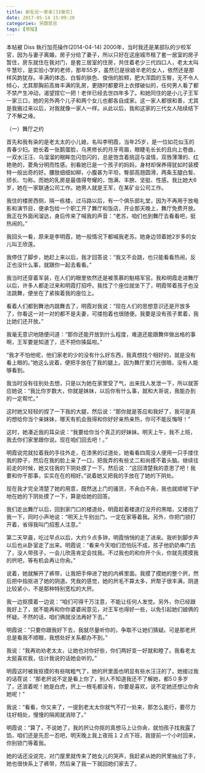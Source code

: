 ```yaml
---
title: 新乱伦一家亲[33章完]
date: 2017-05-14 15:09:20
categories: 另類禁忌
tags: [草榴]
---
```

本帖被 Diss 執行加亮操作(2014-04-14)
    2000年，当时我还是某部队的少校军官，因为与妻子离婚，房子分给了妻子，所以只好在这座城市租了套一居室的房子暂住，房东就住在我对门，是套三居室的住房，共住着老少三代四口人，老太太叫牛慧珍，是实验小学的老师，那年55岁，虽然已是徐娘半老的女人，依然还是那样风韵犹存。丰满的体态、白皙的肤色、俊俏的脸颊，肥大浑圆的玉臀，无不令人倾心，尤其那胸前高耸丰满的乳房，更随时都要将上衣撑破似的，任何男人看了都不禁产生冲动，渴望捏它一把！老伴已经去世四年多了。和她同住的是小儿子王军一家三口，她的另外两个儿子和两个女儿也都各自成家。这一家人都很和善，尤其是我搬过来以后，对我就像一家人一样。从此以后，我和这家的三代女人陆续结下了不解之缘。

（一）舞厅之约

首先和我有染的是老太太的小儿媳，名叫李明霞，当年25岁，是一位如花似玉的青春少妇。她长着一张鹅蛋脸，乌黑修长的月牙弯眉，眼睫毛长长的且向上卷曲，一双水汪汪、乌溜溜的眼眸忽闪忽闪的，总是饱含着挑逗与温情，双唇薄薄的、红艳艳的，菱角分明而性感。别看她已是一个孩子的妈妈，身材却保养得犹如时装模特一般出奇的好。腰肢细细如柳，小腹甚为平坦，臀部高翘圆滑，两条玉腿白皙、颀长、匀称。而她的乳房是最值得夸耀的，饱满、丰腴、坚挺、性感。我比她大6岁，她在一家联通公司工作。她男人就是王军，在某矿业公司工作。

我住的楼房西侧，隔一栋楼，过马路以后，有一个俱乐部礼堂，因为不再用于放电影和演节目，便承包给一个职工开了舞厅和饭店，开业那天晚上，舞厅免费开放。我正在外面闲溜达，身后传来了喊我的声音：“老苏，咱们也到舞厅去看看吧，挺热闹的。”

我回头一看，原来是李明霞，她一般情况下都喊我老苏。她身边领着她2岁多的女儿叫王欣莲。

我停住了脚步，她赶上来以后，我才回答说：“我又不会跳，也只能看看热闹，反正也没什么事，就跟你一起去看看。”

我当时还穿着军装，在人们的眼里依然还是被羡慕的魁梧军官。我和明霞走进舞厅以后，许多人都走过来和明霞打招呼。我找了个座位就坐下了，明霞带着孩子也没法跳舞，便坐在了紧挨着我的座位上。

看着人们都到舞池内跳舞去了，明霞对我说：“现在人们的思想意识还是开放多了，你看这一对一对的都不是夫妻，可搂抱着也很随便。我要是没有孩子累着，我比她们还开放。”

我毫无意识地随便问道：“那你还能开放到什么程度，难道还能跟舞伴做出格的事啊，王军要是知道了，还不把你揍扁啦。”

“我才不怕他呢，他们家老的少的没有什么好东西，我真想找个相好的，就是没有看上眼的。”她这么说着，便把手放在了我的腿上。因为舞厅里灯光很暗，没有人能够看到。

我当时没有往别处去想，只是以为她在家里受了气，出来找人发泄一下，所以就答应她说：“我比你岁数大，你就是妹妹，以后你有什么事，就和大哥说，我能办到的一定帮忙。”

这时她又轻轻的捏了一下我的大腿，然后说：“那你就是答应和我好了，我可是真的想给你当个亲妹妹，哪天有机会我得和你好好亲热亲热，你可不能反悔呀！”

这时，她凑近我的耳朵说：“我要给你当个真正的好妹妹。明天上午，我不上班，我去你们家里跟你说。现在咱们回去吧！。”

明霞说完就拉着我的手往外走，在漆黑的过道处，她看看四周没人便用一只手搂住我的脖子，然后在我的脸上亲了一口，把我弄的有些丈二和尚摸不着头脑。继续往前走的时候，她又往我的下阴处摸了一下。然后说：“这回清楚我的意思了吧！我要和你干那事，实实在在的相好。”说着她又把我的手放在了她的下阴处。

现在我才完全清楚了她的用意，既然送上门的骚货，不肏白不肏，我也就顺坡下驴地在她的下阴处摸了一下，算是给她的回答。

我们走出舞厅以后，回到家门口的楼道处，明霞趁着楼道灯没开的黑暗，又搂抱了我一下，同时小声地说：“明天上午别出门，一定在家等着我。另外，你把门锁打开着，省得我叫门招惹人注意。”

第二天早晨，吃过早点以后，大约９点多钟，明霞悄悄的走了进来。我听到脚步声以后也从卧室走了出来。明霞说：“看来今天咱们恐怕玩不成，孩子他奶奶串门去了，没人带孩子，一会儿欣莲肯定会找我。不过我也的和你开个头，你就先摸摸我的屄吧，等有机会再让你肏。”

说着，她就解开了裤带，让我把手伸进了她的内裤里面。我摸了摸她的整个屄，然后把中指抠进了她的阴道。凭我的感觉，她的屄毛不算太多，屄帮子很丰满，阴道比较紧小，不是那种特别宽松的大屄。

我一边抠摸着一边说：“咱们可得千万注意，不能让任何人发觉。另外，你已经跟我好上了，就不能再和你你婆婆闹意见，对王军也得好一些，以免引起她们娘俩的怀疑。不然的话，咱们俩就没法再好下去。”

明霞说：“只要你跟我好下去，我就尽量听你的，争取不让她们猜疑。可是那老屄总是看我不顺眼，我想处好关系都办不到。”

我说：“我再劝劝老太太，让她也对你好些，你们两好变一好就和睦了。我看老太太挺喜欢我，估计我说的话她会听的。”

明霞这时被我抠摸的有些喘粗气了，她的屄里面也明显有些水汪汪的了。她接过我的话茬说：“那老屄说不定是看上你了，别人不知道我还不了解她，都5０多岁了，还浪着呢！她是白虎，屄上一根毛都没有，你要是喜欢，说不定她还想让你肏她呢！”

我说：“看看，你又来了，一提到老太太你就气不打一处来，那怎么能行，要尽力往好相处，慢慢的隔阂就消除了。”

明霞说：“算了，不说她了，我的屄让你抠的真想马上让你肏，就怕孩子找我露了馅，咱们还是先忍一忍吧，明天晚上我上夜班１２点下班，我提前一个小时回来，你别锁门等着我。

她的话还没说完，对门屋里就传来了她女儿的哭声，我赶紧从她的屄里抽出了手，她也很快系上了裤带，然后亲了我一下就回她们家去了。